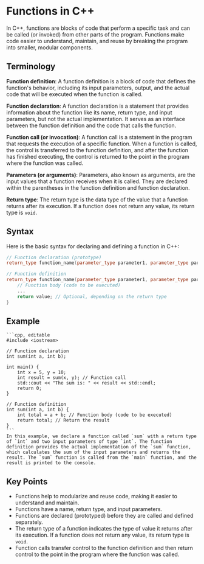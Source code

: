 # Functions in C++

In C++, functions are blocks of code that perform a specific task and can be called (or invoked) from other parts of the program. Functions make code easier to understand, maintain, and reuse by breaking the program into smaller, modular components.

## Terminology

**Function definition**: A function definition is a block of code that defines the function's behavior, including its input parameters, output, and the actual code that will be executed when the function is called.

**Function declaration**: A function declaration is a statement that provides information about the function like its name, return type, and input parameters, but not the actual implementation. It serves as an interface between the function definition and the code that calls the function.

**Function call (or invocation)**: A function call is a statement in the program that requests the execution of a specific function. When a function is called, the control is transferred to the function definition, and after the function has finished executing, the control is returned to the point in the program where the function was called.

**Parameters (or arguments)**: Parameters, also known as arguments, are the input values that a function receives when it is called. They are declared within the parentheses in the function definition and function declaration.

**Return type**: The return type is the data type of the value that a function returns after its execution. If a function does not return any value, its return type is `void`.

## Syntax

Here is the basic syntax for declaring and defining a function in C++:

```cpp
// Function declaration (prototype)
return_type function_name(parameter_type parameter1, parameter_type parameter2);

// Function definition
return_type function_name(parameter_type parameter1, parameter_type parameter2) {
    // Function body (code to be executed)
    ...
    return value; // Optional, depending on the return type
}
```

## Example

~~~admonish example
```cpp, editable
#include <iostream>

// Function declaration
int sum(int a, int b);

int main() {
    int x = 5, y = 10;
    int result = sum(x, y); // Function call
    std::cout << "The sum is: " << result << std::endl;
    return 0;
}

// Function definition
int sum(int a, int b) {
    int total = a + b; // Function body (code to be executed)
    return total; // Return the result
}
```
In this example, we declare a function called `sum` with a return type of `int` and two input parameters of type `int`. The function definition provides the actual implementation of the `sum` function, which calculates the sum of the input parameters and returns the result. The `sum` function is called from the `main` function, and the result is printed to the console.
~~~

## Key Points

- Functions help to modularize and reuse code, making it easier to understand and maintain.
- Functions have a name, return type, and input parameters.
- Functions are declared (prototyped) before they are called and defined separately.
- The return type of a function indicates the type of value it returns after its execution. If a function does not return any value, its return type is `void`.
- Function calls transfer control to the function definition and then return control to the point in the program where the function was called.